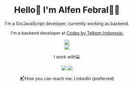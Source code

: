 <h1 align="center">
Hello👋 I'm Alfen Febral👨‍💻
</h1>

<p align="center">
I'm a Go/JavaScript developer, currently working as backend.
</p>

<p align="center">
  I'm a backend developer at <a href="https://codex.works">Codex by Telkom Indonesia.</a>
</p>

<p align="center">
  <a href="https://levantein.com/"><img src="https://img.shields.io/badge/Blog-Levantein.com-blue?style=for-the-badge" /></a><br>
  <a href="https://www.linkedin.com/in/alfen-febral/"><img src="https://img.shields.io/badge/-Linkedin-blue?style=for-the-badge&logo=Linkedin" /></a>
</p>
  
<p align="center">
  I work with💻
</p>

<p align="center">
  <img src="https://img.shields.io/badge/Go-00ADD8?style=for-the-badge&logo=go&logoColor=white" />
  <img src="https://img.shields.io/badge/Node.js-339933?style=for-the-badge&logo=nodedotjs&logoColor=white" />
    
</p>

<p align="center">
  📬How you can reach me: LinkedIn (preferred)
</p>

